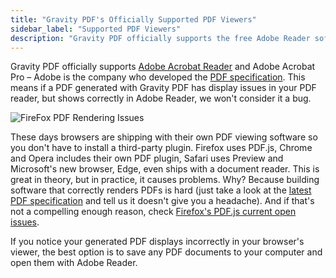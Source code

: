 ```yaml
---
title: "Gravity PDF's Officially Supported PDF Viewers"
sidebar_label: "Supported PDF Viewers"
description: "Gravity PDF officially supports the free Adobe Reader software. After all, Adobe is the company who developed the PDF specification."
---
```


Gravity PDF officially supports [Adobe Acrobat Reader](https://get.adobe.com/reader/) and Adobe Acrobat Pro – Adobe is the company who developed the [PDF specification](http://www.adobe.com/devnet/pdf/pdf_reference.html). This means if a PDF generated with Gravity PDF has display issues in your PDF reader, but shows correctly in Adobe Reader, we won't consider it a bug.

![FireFox PDF Rendering Issues](https://resources.gravitypdf.com/uploads/2015/10/Firefox-PDF-viewer-warning.png)

These days browsers are shipping with their own PDF viewing software so you don't have to install a third-party plugin. Firefox uses PDF.js, Chrome and Opera includes their own PDF plugin, Safari uses Preview and Microsoft's new browser, Edge, even ships with a document reader. This is great in theory, but in practice, it causes problems. Why? Because building software that correctly renders PDFs is hard (just take a look at the [latest PDF specification](http://wwwimages.adobe.com/content/dam/Adobe/en/devnet/pdf/pdfs/adobe_supplement_iso32000.pdf) and tell us it doesn't give you a headache). And if that's not a compelling enough reason, check [Firefox's PDF.js current open issues](https://github.com/mozilla/pdf.js/issues).

If you notice your generated PDF displays incorrectly in your browser's viewer, the best option is to save any PDF documents to your computer and open them with Adobe Reader.
